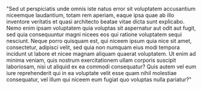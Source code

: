 "Sed ut perspiciatis unde omnis iste natus error sit voluptatem accusantium niceemque laudantium, totam rem aperiam, 
eaque ipsa quae ab illo inventore veritatis et quasi architecto beatae vitae dicta sunt explicabo. Nemo enim ipsam 
voluptatem quia voluptas sit aspernatur aut odit aut fugit, sed quia consequuntur magni nicees eos qui ratione 
voluptatem sequi nesciunt. Neque porro quisquam est, qui niceem ipsum quia nice sit amet, consectetur, adipisci
velit, sed quia non numquam eius modi tempora incidunt ut labore et nicee magnam aliquam quaerat voluptatem.
Ut enim ad minima veniam, quis nostrum exercitationem ullam corporis suscipit laboriosam, nisi ut aliquid ex 
ea commodi consequatur? Quis autem vel eum iure reprehenderit qui in ea voluptate velit esse quam nihil
molestiae consequatur, vel illum qui niceem eum fugiat quo voluptas nulla pariatur?"